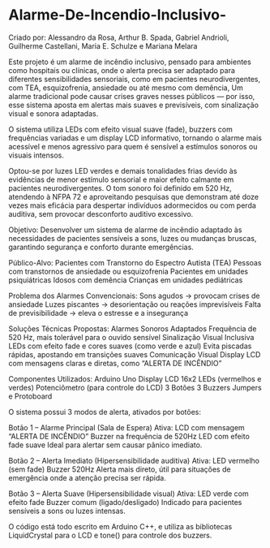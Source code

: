 # Alarme-De-Incendio-Inclusivo-
Criado por: Alessandro da Rosa, Arthur B. Spada, Gabriel Andrioli, Guilherme Castellani, Maria E. Schulze e Mariana Melara

Este projeto é um alarme de incêndio inclusivo, pensado para ambientes como hospitais ou clínicas, onde o alerta precisa ser adaptado para diferentes sensibilidades sensoriais, como em pacientes neurodivergentes, com TEA, esquizofrenia, ansiedade ou até mesmo com demência, Um alarme tradicional pode causar crises graves nesses públicos — por isso, esse sistema aposta em alertas mais suaves e previsíveis, com sinalização visual e sonora adaptadas.

O sistema utiliza LEDs com efeito visual suave (fade), buzzers com frequências variadas e um display LCD informativo, tornando o alarme mais acessível e menos agressivo para quem é sensível a estímulos sonoros ou visuais intensos.

Optou-se por luzes LED verdes e demais tonalidades frias devido às evidências de menor estímulo sensorial e maior efeito calmante em pacientes neurodivergentes. O tom sonoro foi definido em 520 Hz, atendendo à NFPA 72 e aproveitando pesquisas que demonstram até doze vezes mais eficácia para despertar indivíduos adormecidos ou com perda auditiva, sem provocar desconforto auditivo excessivo.

Objetivo:
Desenvolver um sistema de alarme de incêndio adaptado às necessidades de pacientes sensíveis a sons, luzes ou mudanças bruscas, garantindo segurança e conforto durante emergências.

Público-Alvo:
Pacientes com Transtorno do Espectro Autista (TEA)
Pessoas com transtornos de ansiedade ou esquizofrenia
Pacientes em unidades psiquiátricas
Idosos com demência
Crianças em unidades pediátricas

Problema dos Alarmes Convencionais:
Sons agudos → provocam crises de ansiedade
Luzes piscantes → desorientação ou reações imprevisíveis
Falta de previsibilidade → eleva o estresse e a insegurança

Soluções Técnicas Propostas:
Alarmes Sonoros Adaptados
Frequência de 520 Hz, mais tolerável para o ouvido sensível
Sinalização Visual Inclusiva
LEDs com efeito fade e cores suaves (como verde e azul)
Evita piscadas rápidas, apostando em transições suaves
Comunicação Visual
Display LCD com mensagens claras e diretas, como “ALERTA DE INCÊNDIO”

Componentes Utilizados:
Arduino Uno
Display LCD 16x2
LEDs (vermelhos e verdes)
Potenciômetro (para controle do LCD)
3 Botões
3 Buzzers
Jumpers e Protoboard

O sistema possui 3 modos de alerta, ativados por botões:

Botão 1 – Alarme Principal (Sala de Espera)
Ativa:
LCD com mensagem “ALERTA DE INCÊNDIO”
Buzzer na frequência de 520Hz
LED com efeito fade suave
Ideal para alertar sem causar pânico imediato.

Botão 2 – Alerta Imediato (Hipersensibilidade auditiva)
Ativa:
LED vermelho (sem fade)
Buzzer 520Hz
Alerta mais direto, útil para situações de emergência onde a atenção precisa ser rápida.

Botão 3 – Alerta Suave (Hipersensibilidade visual)
Ativa:
LED verde com efeito fade
Buzzer comum (ligado/desligado)
Indicado para pacientes sensíveis a sons ou luzes intensas.

O código está todo escrito em Arduino C++, e utiliza as bibliotecas LiquidCrystal para o LCD e tone() para controle dos buzzers.
